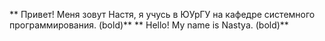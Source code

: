 ** Привет! Меня зовут Настя, я учусь в ЮУрГУ на кафедре системного программирования. (bold)**
** Hello! My name is Nastya. (bold)**
